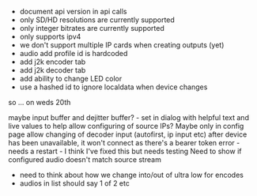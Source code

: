 -   document api version in api calls
-   only SD/HD resolutions are currently supported
-   only integer bitrates are currently supported
-   only supports ipv4
-   we don't support multiple IP cards when creating outputs (yet)
-   audio add profile id is hardcoded
-   add j2k encoder tab
-   add j2k decoder tab
-   add ability to change LED color
-   use a hashed id to ignore localdata when device changes

so ... on weds 20th

maybe input buffer and dejitter buffer? - set in dialog with helpful text and live values to help
allow configuring of source IPs? Maybe only in config page
allow changing of decoder input (autofirst, ip input etc)
after device has been unavailable, it won't connect as there's a bearer token error - needs a restart - I think I've fixed this but needs testing
Need to show if configured audio doesn't match source stream

-   need to think about how we change into/out of ultra low for encodes
-   audios in list should say 1 of 2 etc
